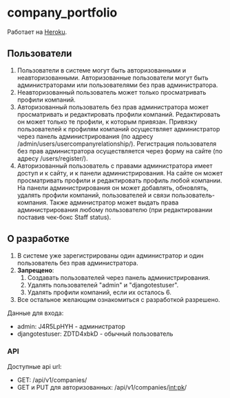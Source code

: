 # company_portfolio

Работает на [Heroku](https://company-potfolio.herokuapp.com/).


## Пользователи

1. Пользователи в системе могут быть авторизованными и неавторизованными. Авторизованные пользователи могут быть администраторами или пользователями без прав администратора.
2. Неавторизованный пользователь может только просматривать профили компаний.
3. Авторизованный пользователь без прав администратора может просматривать и редактировать профили компаний. Редактировать он может только те профили, к которым привязан. Привязку пользователей к профилям компаний осуществляет администратор через панель администрирования (по адресу /admin/users/usercompanyrelationship/). Регистрация пользователя без прав администратора осуществляется через форму на сайте (по адресу /users/register/). 
4. Авторизованный пользователь с правами администратора имеет доступ и к сайту, и к панели администрирования. На сайте он может просматривать профили и редактировать профиль любой компании. На панели администрирования он может добавлять, обновлять, удалять профили компаний, пользователей и связи пользователь-компания. Также администратор может выдать права администрирования любому пользователю (при редактировании поставив чек-бокс Staff status).


## О разработке

1. В системе уже зарегистрированы один администратор и один пользователь без прав администратора.
2. **Запрещено**:
    1. Создавать пользователей через панель администрирования.
    2. Удалять пользователей "admin" и "djangotestuser".
    3. Удалять профили компаний, если их осталось 6.
3. Все остальное желающим ознакомиться с разработкой разрешено.

Данные для входа:

* admin: J4R5LpHYH - администратор
* djangotestuser: ZDTD4xbkD - обычный пользователь

### API

Доступные api url:
* GET: /api/v1/companies/
* GET и PUT для авторизованных: /api/v1/companies/<int:pk>/
